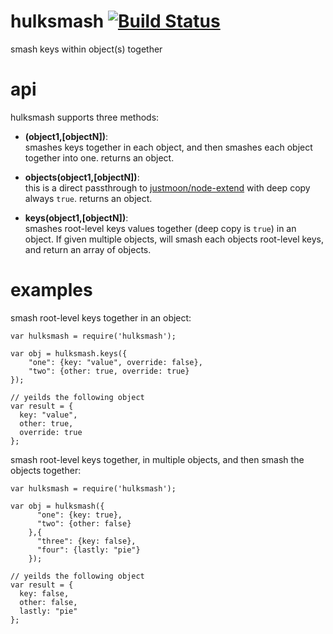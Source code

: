 # hulksmash [![Build Status](https://travis-ci.org/bengreenier/hulksmash.svg)](https://travis-ci.org/bengreenier/hulksmash)
smash keys within object(s) together

# api

hulksmash supports three methods:

  + __(object1,[objectN])__:  
    smashes keys together in each object, and then smashes each object together into one. returns an object.

  + __objects(object1,[objectN])__:  
    this is a direct passthrough to [justmoon/node-extend](https://github.com/justmoon/node-extend) with deep copy always `true`. returns an object.

  + __keys(object1,[objectN])__:  
    smashes root-level keys values together (deep copy is `true`) in an object. If given multiple objects, will smash each objects root-level keys, and return an array of objects.


# examples

smash root-level keys together in an object:

```
var hulksmash = require('hulksmash');

var obj = hulksmash.keys({
    "one": {key: "value", override: false},
    "two": {other: true, override: true}
});

// yeilds the following object
var result = {
  key: "value",
  other: true,
  override: true
};

```

smash root-level keys together, in multiple objects, and then smash the objects together:

```
var hulksmash = require('hulksmash');

var obj = hulksmash({
      "one": {key: true},
      "two": {other: false}
    },{
      "three": {key: false},
      "four": {lastly: "pie"}
    });

// yeilds the following object
var result = {
  key: false,
  other: false,
  lastly: "pie"
};
```
